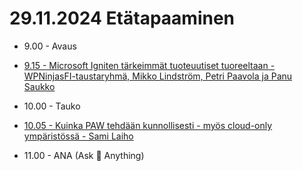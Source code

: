 # 29.11.2024 Etätapaaminen
* 9.00 - Avaus
* [9.15 - Microsoft Igniten tärkeimmät tuoteuutiset tuoreeltaan - WPNinjasFI-taustaryhmä, Mikko Lindström, Petri Paavola ja Panu Saukko](20241129%20-%20Workplace%20Ninja%20User%20Group%20Finland%20-%20Intro%20ja%20Ignite-uutiset%20-%20WPNinjasFI-tiimi,%20Mikko%20Lindström,%20Petri%20Paavola%20ja%20Panu%20Saukko.pdf)
* 10.00 - Tauko
* [10.05 - Kuinka PAW tehdään kunnollisesti - myös cloud-only ympäristössä - Sami Laiho](20241129%20-%20Kuinka%20PAW%20tehdään%20kunnollisesti%20-%20myös%20cloud-only%20-ympäristössä%20-%20Sami%20Laiho.pdf)

* 11.00 - ANA (Ask 🥷 Anything)
